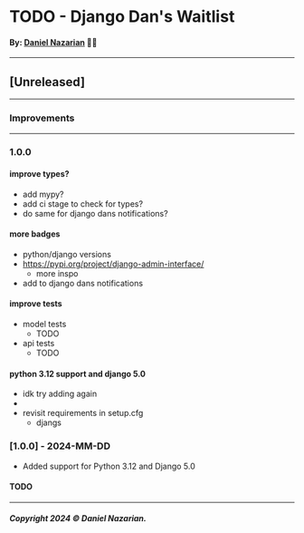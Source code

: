 # TODO - Django Dan's Waitlist
#### By: [Daniel Nazarian](https://danielnazarian) 🐧👹

-------------------------------------------------------
## [Unreleased]
-----
### Improvements



-----
### 1.0.0



#### improve types?
- add mypy?
- add ci stage to check for types?
- do same for django dans notifications?



#### more badges
- python/django versions
- https://pypi.org/project/django-admin-interface/
    - more inspo
- add to django dans notifications



#### improve tests
-  model tests
    - TODO
- api tests
    - TODO


#### python 3.12 support and django 5.0
- idk try adding again
-
- revisit requirements in setup.cfg
    - djangs
### [1.0.0] - 2024-MM-DD
- Added support for Python 3.12 and Django 5.0
#### TODO

-------------------------------------------------------

##### Copyright 2024 © Daniel Nazarian.
